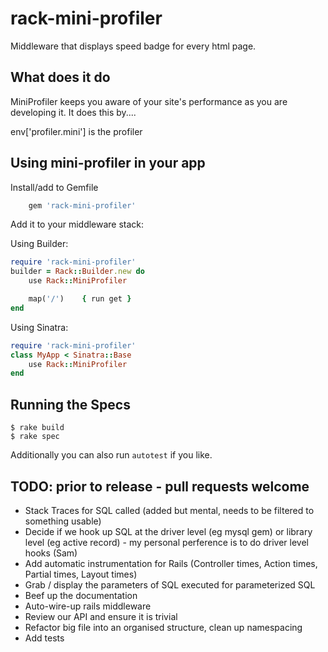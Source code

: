 # rack-mini-profiler

Middleware that displays speed badge for every html page.

## What does it do

MiniProfiler keeps you aware of your site's performance as you are developing it.
It does this by....

env['profiler.mini'] is the profiler 
## Using mini-profiler in your app

Install/add to Gemfile

```ruby
	gem 'rack-mini-profiler'
```

Add it to your middleware stack:

Using Builder:

```ruby
require 'rack-mini-profiler'
builder = Rack::Builder.new do
	use Rack::MiniProfiler

	map('/')    { run get }
end
```

Using Sinatra:

```ruby
require 'rack-mini-profiler'
class MyApp < Sinatra::Base
	use Rack::MiniProfiler
end
```

## Running the Specs

```
$ rake build
$ rake spec
```

Additionally you can also run `autotest` if you like.


## TODO: prior to release - pull requests welcome

- Stack Traces for SQL called (added but mental, needs to be filtered to something usable) 
- Decide if we hook up SQL at the driver level (eg mysql gem) or library level (eg active record) - my personal perference is to do driver level hooks (Sam)
- Add automatic instrumentation for Rails (Controller times, Action times, Partial times, Layout times)
- Grab / display the parameters of SQL executed for parameterized SQL 
- Beef up the documentation 
- Auto-wire-up rails middleware 
- Review our API and ensure it is trivial
- Refactor big file into an organised structure, clean up namespacing 
- Add tests 

